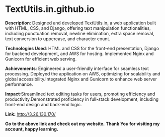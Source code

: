 # TextUtils.in.github.io
**Description**: Designed and developed TextUtils.in, a web application built with HTML, CSS, and Django, offering text manipulation functionalities, including punctuation removal, newline elimination, extra space removal, text conversion to uppercase, and character count.

**Technologies Used**: HTML and CSS for the front-end presentation, Django for backend development, and AWS for hosting. Implemented Nginx and Gunicorn for efficient web serving.

**Achievements**: Engineered a user-friendly interface for seamless text processing. Deployed the application on AWS, optimizing for scalability and global accessibility.Integrated Nginx and Gunicorn to enhance web server performance.

**Impact**:Streamlined text editing tasks for users, promoting efficiency and productivity.Demonstrated proficiency in full-stack development, including front-end design and back-end logic.

**Link:** http://3.26.130.170/

**Go to the above link and check out my website.**
**Thank You for visiting my account, happy learning.**
